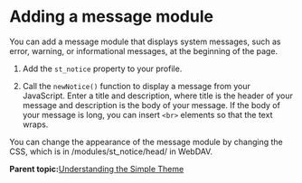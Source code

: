 # Adding a message module

You can add a message module that displays system messages, such as error, warning, or informational messages, at the beginning of the page.

1.  Add the `st_notice` property to your profile.

2.  Call the `newNotice()` function to display a message from your JavaScript. Enter a title and description, where title is the header of your message and description is the body of your message. If the body of your message is long, you can insert `<br>` elements so that the text wraps.


You can change the appearance of the message module by changing the CSS, which is in /modules/st\_notice/head/ in WebDAV.

**Parent topic:**[Understanding the Simple Theme](../dev-theme/themeopt_themedev_simpletheme.md)

